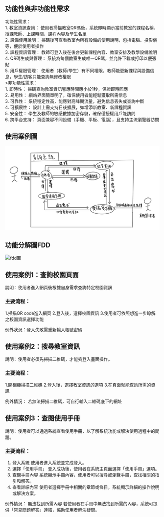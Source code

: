 ## 功能性與非功能性需求 
功能性需求：
  <br>1. 教室資訊查詢： 使用者掃描教室QR碼後，系統即時顯示當前教室的課程名稱、授課教師、上課時間、課程內容及學生名單
  <br>2. 設備使用說明： 掃碼後可查看教室內所有設備的使用說明，包括電腦、投影儀等，便於使用者操作
  <br>3. 課程資訊管理： 教師可登入後在後台更新課程內容、教室安排及教學設備說明
  <br>4. QR碼生成與管理： 系統為每個教室生成唯一QR碼，並允許下載或打印以便張貼
  <br>5. 用戶權限管理： 使用者（教師/學生）有不同權限，教師能更新課程與設備信息，學生/訪客只能查詢無修改權限<br>>非功能性需求：
  <br>1. 即時性： 掃碼查詢教室資訊響應時間應小於1秒，保證即時回應
  <br>2. 易用性： 網站界面簡單明了，確保使用者能輕鬆獲取所需信息
  <br>3. 可靠性： 系統穩定性高，能應對高峰期流量，避免信息丟失或查詢中斷
  <br>4. 可擴展性： 設計上需支持日後擴展，如增添新教室、新課程資訊
  <br>5. 安全性： 學生及教師的敏感數據加密存儲，確保僅授權用戶能訪問
  <br>6. 跨平台支持： 頁面兼容不同設備（手機、平板、電腦），且支持主流瀏覽器訪問
## 使用案例圖 
![使用案例圖1](使用案例圖1.jpg "使用案例圖1")
## 功能分解圖FDD 
![fdd圖](https://github.com/user-attachments/assets/87c5fa8c-dc54-43eb-a414-d3288380236a)

## 使用案例1：查詢校園頁面

說明：使用者進入網頁後根據自身需求查詢特定校園資訊
### 主要流程：
1.掃描QR code進入網頁
2.登入後，選擇校園資訊
3.使用者可依照想進一步瞭解之校園資訊選擇功能

例外狀況：登入失敗需重新輸入帳號密碼

## 使用案例2：搜尋教室資訊

說明：使用者必須先掃描二維碼，才能夠登入畫面操作。

### 主要流程：
1.開相機掃描二維碼
2.登入後，選擇教室資訊的選項
3.在頁面就能查詢所需的資訊

例外情況：
若無法掃描二維碼，可自行輸入二維碼底下的網址

## 使用案例3：查閱使用手冊

說明：使用者可以通過系統查看使用手冊，以了解系統功能或解決使用過程中的問題。

### 主要流程：
1. 登入系統 使用者進入系統並完成登入。
2. 選擇「使用手冊」 登入成功後，使用者在系統主頁面選擇「使用手冊」選項。
3. 查閱手冊內容 系統顯示手冊內容，使用者可以搜尋或瀏覽手冊，查找相關的指引和解答。
4. 查看詳細內容 使用者選擇手冊中相關的章節或條目，系統顯示詳細的操作說明或解決方案。

例外情況：
無法找到所需內容 若使用者在手冊中無法找到所需的內容，系統可提供「常見問題解答」連結，協助使用者解決疑問。



